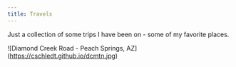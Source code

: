 ```yaml
---
title: Travels
---
```

Just a collection of some trips I have been on - some of my favorite places.

![Diamond Creek Road - Peach Springs, AZ] 
(https://cschledt.github.io/dcmtn.jpg)

